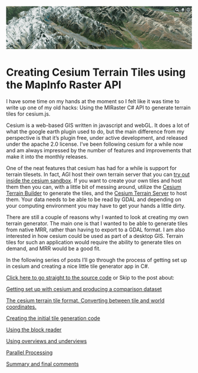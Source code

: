 # ![main banner](images/image_0.png)

# Creating Cesium Terrain Tiles using the MapInfo Raster API

I have some time on my hands at the moment so I felt like it was time to write up one of my old hacks: Using the MIRaster C# API to generate terrain tiles for cesium.js.

Cesium is a web-based GIS written in javascript and webGL.  It does a lot of what the google earth plugin used to do, but the main difference from my perspective is that it’s plugin free, under active development, and released under the apache 2.0 license.  I’ve been following cesium for a while now and am always impressed by the number of features and improvements that make it into the monthly releases.

One of the neat features that cesium has had for a while is support for terrain tilesets. In fact, AGI host their own terrain server that you can [try out inside the cesium sandbox](https://cesiumjs.org/Cesium/Apps/Sandcastle/gallery/Terrain.html).  If you want to create your own tiles and host them then you can, with a little bit of messing around, utilize the [Cesium Terrain Builder](https://github.com/geo-data/cesium-terrain-builder) to generate the tiles, and the [Cesium Terrain Server](https://github.com/geo-data/cesium-terrain-server) to host them. Your data needs to be able to be read by GDAL and depending on your computing environment you may have to get your hands a little dirty.

There are still a couple of reasons why I wanted to look at creating my own terrain generator.  The main one is that I wanted to be able to generate tiles from native MRR, rather than having to export to a GDAL format.  I am also interested in how cesium could be used as part of a desktop GIS. Terrain tiles for such an application would require the ability to generate tiles on demand, and MRR would be a good fit.

In the following series of posts I’ll go through the process of getting set up in cesium and creating a nice little tile generator app in C#.

[Click here to go straight to the source code](https://github.com/IanAWP/MRRCesiumTiler) or Skip to the post about:

[Getting set up with cesium and producing a comparison dataset](/GettingCesiumUpAndRunning.md)

[The cesium terrain tile format. Converting between tile and world coordinates.](/TerrainTileFormat.md)

[Creating the initial tile generation code](/RandomIteratorCode.md)

[Using the block reader](/BlockIterator.md)

[Using overviews and underviews](/OverUnderview.md)

[Parallel Processing](/ParallelProcessing.md)

[Summary and final comments](/SummaryAndFinalComments.md)
